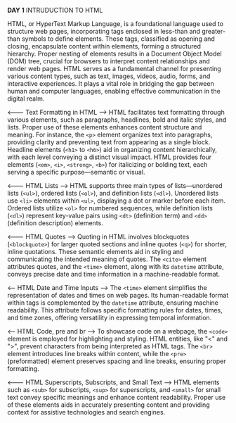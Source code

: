 **DAY 1** 
INTRUDUCTION TO HTML

HTML, or HyperText Markup Language, is a foundational language used to structure web pages, incorporating tags enclosed in less-than and greater-than symbols to define elements. These tags, classified as opening and closing, encapsulate content within elements, forming a structured hierarchy. Proper nesting of elements results in a Document Object Model (DOM) tree, crucial for browsers to interpret content relationships and render web pages. HTML serves as a fundamental channel for presenting various content types, such as text, images, videos, audio, forms, and interactive experiences. It plays a vital role in bridging the gap between human and computer languages, enabling effective communication in the digital realm.

<--- Text Formatting in HTML -->
HTML facilitates text formatting through various elements, such as paragraphs, headlines, bold and italic styles, and lists. Proper use of these elements enhances content structure and meaning. For instance, the `<p>` element organizes text into paragraphs, providing clarity and preventing text from appearing as a single block. Headline elements (`<h1>` to `<h6>`) aid in organizing content hierarchically, with each level conveying a distinct visual impact. HTML provides four elements (`<em>`, `<i>`, `<strong>`, `<b>`) for italicizing or bolding text, each serving a specific purpose—semantic or visual.

<--- HTML Lists -->
HTML supports three main types of lists—unordered lists (`<ul>`), ordered lists (`<ol>`), and definition lists (`<dl>`). Unordered lists use `<li>` elements within `<ul>`, displaying a dot or marker before each item. Ordered lists utilize `<ol>` for numbered sequences, while definition lists (`<dl>`) represent key-value pairs using `<dt>` (definition term) and `<dd>` (definition description) elements.

<--- HTML Quotes -->
Quoting in HTML involves blockquotes (`<blockquote>`) for larger quoted sections and inline quotes (`<q>`) for shorter, inline quotations. These semantic elements aid in styling and communicating the intended meaning of quotes. The `<cite>` element attributes quotes, and the `<time>` element, along with its `datetime` attribute, conveys precise date and time information in a machine-readable format.

<-- HTML Date and Time Inputs -->
The `<time>` element simplifies the representation of dates and times on web pages. Its human-readable format within tags is complemented by the `datetime` attribute, ensuring machine readability. This attribute follows specific formatting rules for dates, times, and time zones, offering versatility in expressing temporal information.

<-- HTML Code, pre and br -->
To showcase code on a webpage, the `<code>` element is employed for highlighting and styling. HTML entities, like "&lt;" and "&gt;", prevent characters from being interpreted as HTML tags. The `<br>` element introduces line breaks within content, while the `<pre>` (preformatted) element preserves spacing and line breaks, ensuring proper formatting.

<--- HTML Superscripts, Subscripts, and Small Text -->
HTML elements such as `<sub>` for subscripts, `<sup>` for superscripts, and `<small>` for small text convey specific meanings and enhance content readability. Proper use of these elements aids in accurately presenting content and providing context for assistive technologies and search engines.

